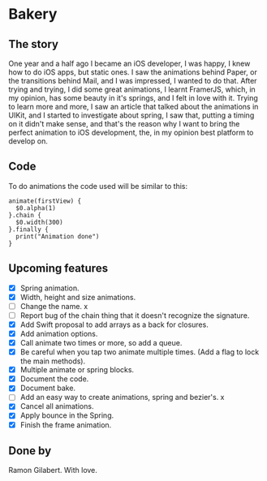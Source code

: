 # Bakery

## The story

One year and a half ago I became an iOS developer, I was happy, I knew how to do iOS apps, but static ones. I saw the animations behind Paper, or the transitions behind Mail, and I was impressed, I wanted to do that. After trying and trying, I did some great animations, I learnt FramerJS, which, in my opinion, has some beauty in it's springs, and I felt in love with it. Trying to learn more and more, I saw an article that talked about the animations in UIKit, and I started to investigate about spring, I saw that, putting a timing on it didn't make sense, and that's the reason why I want to bring the perfect animation to iOS development, the, in my opinion best platform to develop on.

## Code

To do animations the code used will be similar to this:

```
animate(firstView) {
  $0.alpha(1)
}.chain {
  $0.width(300)
}.finally {
  print("Animation done")
}
```

## Upcoming features

- [x] Spring animation.
- [x] Width, height and size animations.
- [ ] Change the name. x
- [ ] Report bug of the chain thing that it doesn't recognize the signature.
- [x] Add Swift proposal to add arrays as a back for closures.
- [x] Add animation options.
- [x] Call animate two times or more, so add a queue.
- [x] Be careful when you tap two animate multiple times. (Add a flag to lock the main methods).
- [x] Multiple animate or spring blocks.
- [x] Document the code.
- [x] Document bake.
- [ ] Add an easy way to create animations, spring and bezier's. x
- [x] Cancel all animations.
- [x] Apply bounce in the Spring.
- [x] Finish the frame animation.

## Done by

Ramon Gilabert. With love.
